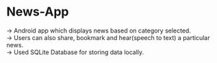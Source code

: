 # News-App

-> Android app which displays news based on category selected.<br/>
-> Users can also share, bookmark and hear(speech to text) a particular news.<br/>
-> Used SQLite Database for storing data locally.<br/>
